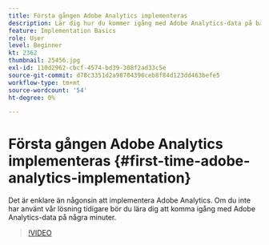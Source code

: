 ```yaml
---
title: Första gången Adobe Analytics implementeras
description: Lär dig hur du kommer igång med Adobe Analytics-data på bara några minuter.
feature: Implementation Basics
role: User
level: Beginner
kt: 2362
thumbnail: 25456.jpg
exl-id: 110d2962-cbcf-4574-bd39-308f2ad33c5e
source-git-commit: d78c3351d2a98704396ceb8f84d123dd463befe5
workflow-type: tm+mt
source-wordcount: '54'
ht-degree: 0%

---
```


# Första gången Adobe Analytics implementeras {#first-time-adobe-analytics-implementation}

Det är enklare än någonsin att implementera Adobe Analytics. Om du inte har använt vår lösning tidigare bör du lära dig att komma igång med Adobe Analytics-data på några minuter.

>[!VIDEO](https://video.tv.adobe.com/v/25456/?quality=12)